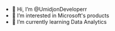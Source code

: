 - 👋 Hi, I’m @UmidjonDeveloperr
- 👀 I’m interested in Microsoft's products
- 🌱 I’m currently learning Data Analytics
